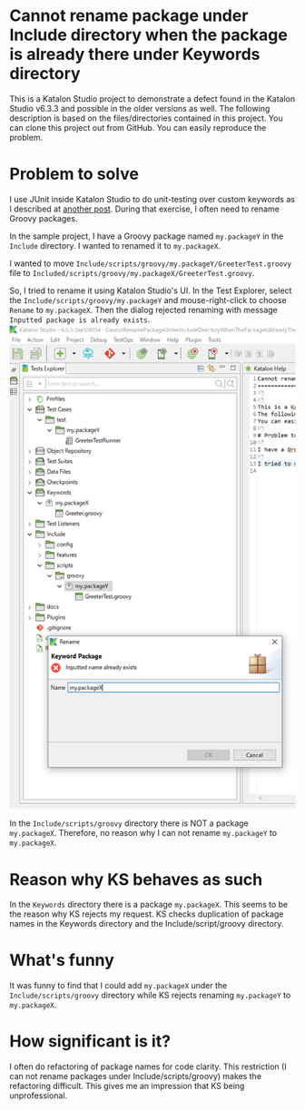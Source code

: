 Cannot rename package under Include directory when the package is already there under Keywords directory
==============================


This is a Katalon Studio project to demonstrate a defect found in the Katalon Studio v6.3.3 and possible in the older versions as well.
The following description is based on the files/directories contained in this project. You can clone this project out from GitHub.
You can easily reproduce the problem.

# Problem to solve

I use JUnit inside Katalon Studio to do unit-testing over custom keywords as I described at [another post](https://forum.katalon.com/t/junit4-katalon-studio-integration-by-a-built-in-keyword/17637/5).
During that exercise, I often need to rename Groovy packages.

In the sample project, I have a Groovy package named `my.packageY` in the `Include` directory. I wanted to renamed it to `my.packageX`.

I wanted to move `Include/scripts/groovy/my.packageY/GreeterTest.groovy` file to `Included/scripts/groovy/my.packageX/GreeterTest.groovy`.

So, I tried to rename it using Katalon Studio's UI. In the Test Explorer, select the `Include/scripts/groovy/my.packageY` and mouse-right-click to choose `Rename` to `my.packageX`.
Then the dialog rejected renaming with message `Inputted package is already exists`.
![diaglog with error](docs/images/Inputted_name_already_exists.PNG)

In the `Include/scripts/groovy` directory there is NOT a package `my.packageX`. Therefore, no reason why I can not rename `my.packageY` to `my.packageX`.

# Reason why KS behaves as such

In the `Keywords` directory there is a package `my.packageX`.
This seems to be the reason why KS rejects my request.
KS checks duplication of package names in the Keywords directory and the Include/script/groovy directory.

# What's funny

It was funny to find that I could add `my.packageX` under the `Include/scripts/groovy` directory while KS rejects renaming `my.packageY` to `my.packageX`.


# How significant is it?

I often do refactoring of package names for code clarity. This restriction (I can not rename packages under Include/scripts/groovy) makes the refactoring difficult.
This gives me an impression that KS being unprofessional.
